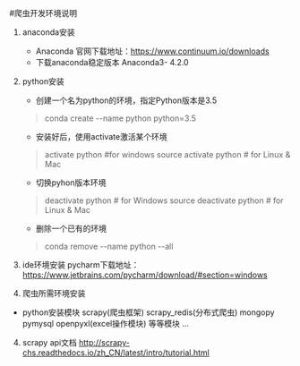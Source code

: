 #爬虫开发环境说明
1. anaconda安装
	* Anaconda 官网下载地址：https://www.continuum.io/downloads 
	* 下载anaconda稳定版本 Anaconda3- 4.2.0

2. python安装
	* 创建一个名为python的环境，指定Python版本是3.5
	> conda create --name python  python=3.5

	* 安装好后，使用activate激活某个环境
	> activate python                      #for windows
	> source activate python         # for Linux & Mac

	* 切换pyhon版本环境
	> deactivate python                  # for Windows
	> source deactivate python     # for Linux & Mac
	* 删除一个已有的环境
	> conda remove --name python --all
3. ide环境安装
	pycharm下载地址：https://www.jetbrains.com/pycharm/download/#section=windows

3. 爬虫所需环境安装
  * python安装模块  scrapy(爬虫框架)  scrapy_redis(分布式爬虫)  mongopy  pymysql openpyxl(excel操作模块)  等等模块 ...

4. scrapy api文档
	http://scrapy-chs.readthedocs.io/zh_CN/latest/intro/tutorial.html
